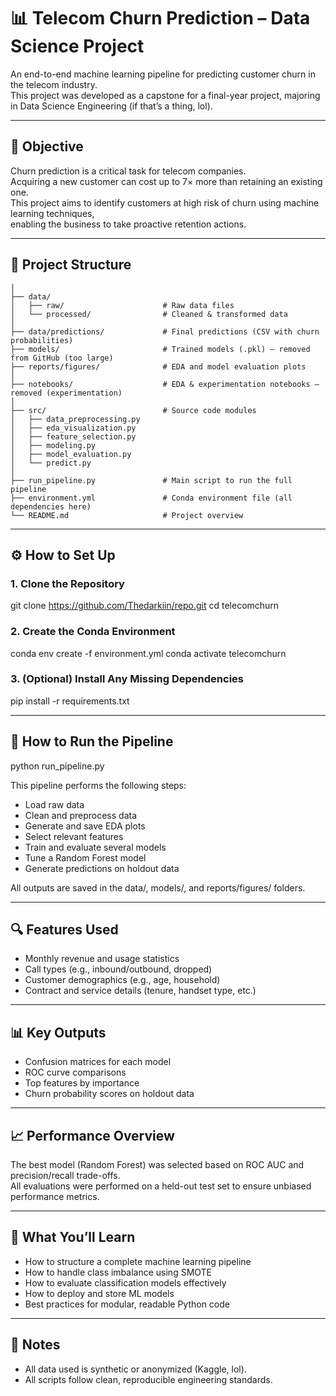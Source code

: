 # 📊 Telecom Churn Prediction – Data Science Project

An end-to-end machine learning pipeline for predicting customer churn in the telecom industry.  
This project was developed as a capstone for a final-year project, majoring in Data Science Engineering (if that’s a thing, lol).

---

## 🎯 Objective

Churn prediction is a critical task for telecom companies.  
Acquiring a new customer can cost up to 7× more than retaining an existing one.  
This project aims to identify customers at high risk of churn using machine learning techniques,  
enabling the business to take proactive retention actions.

---

## 📁 Project Structure

```telecomchurn/
│
├── data/
│   ├── raw/                      # Raw data files
│   └── processed/                # Cleaned & transformed data
│
├── data/predictions/             # Final predictions (CSV with churn probabilities)
├── models/                       # Trained models (.pkl) — removed from GitHub (too large)
├── reports/figures/              # EDA and model evaluation plots
│
├── notebooks/                    # EDA & experimentation notebooks — removed (experimentation)
│
├── src/                          # Source code modules
│   ├── data_preprocessing.py
│   ├── eda_visualization.py
│   ├── feature_selection.py
│   ├── modeling.py
│   ├── model_evaluation.py
│   └── predict.py
│
├── run_pipeline.py               # Main script to run the full pipeline
├── environment.yml               # Conda environment file (all dependencies here)
└── README.md                     # Project overview
```
---

## ⚙️ How to Set Up

### 1. Clone the Repository

git clone https://github.com/Thedarkiin/repo.git
cd telecomchurn

### 2. Create the Conda Environment

conda env create -f environment.yml
conda activate telecomchurn

### 3. (Optional) Install Any Missing Dependencies

pip install -r requirements.txt

---

## 🚀 How to Run the Pipeline

python run_pipeline.py

This pipeline performs the following steps:

- Load raw data  
- Clean and preprocess data  
- Generate and save EDA plots  
- Select relevant features  
- Train and evaluate several models  
- Tune a Random Forest model  
- Generate predictions on holdout data  

All outputs are saved in the data/, models/, and reports/figures/ folders.

---

## 🔍 Features Used

- Monthly revenue and usage statistics  
- Call types (e.g., inbound/outbound, dropped)  
- Customer demographics (e.g., age, household)  
- Contract and service details (tenure, handset type, etc.)

---

## 📊 Key Outputs

- Confusion matrices for each model  
- ROC curve comparisons  
- Top features by importance  
- Churn probability scores on holdout data

---

## 📈 Performance Overview

The best model (Random Forest) was selected based on ROC AUC and precision/recall trade-offs.  
All evaluations were performed on a held-out test set to ensure unbiased performance metrics.

---

## 🧠 What You’ll Learn

- How to structure a complete machine learning pipeline  
- How to handle class imbalance using SMOTE  
- How to evaluate classification models effectively  
- How to deploy and store ML models  
- Best practices for modular, readable Python code

---

## 📌 Notes

- All data used is synthetic or anonymized (Kaggle, lol).  
- All scripts follow clean, reproducible engineering standards.
